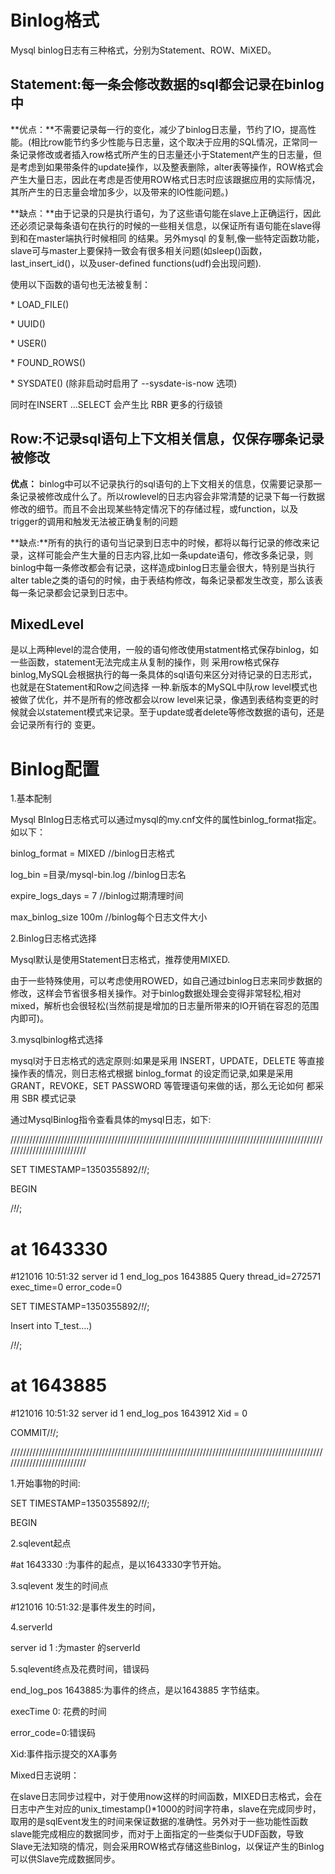 # Binlog格式

Mysql binlog日志有三种格式，分别为Statement、ROW、MiXED。

## Statement:每一条会修改数据的sql都会记录在binlog中
**优点：**不需要记录每一行的变化，减少了binlog日志量，节约了IO，提高性能。(相比row能节约多少性能与日志量，这个取决于应用的SQL情况，正常同一条记录修改或者插入row格式所产生的日志量还小于Statement产生的日志量，但是考虑到如果带条件的update操作，以及整表删除，alter表等操作，ROW格式会产生大量日志，因此在考虑是否使用ROW格式日志时应该跟据应用的实际情况，其所产生的日志量会增加多少，以及带来的IO性能问题。)

**缺点：**由于记录的只是执行语句，为了这些语句能在slave上正确运行，因此还必须记录每条语句在执行的时候的一些相关信息，以保证所有语句能在slave得到和在master端执行时候相同 的结果。另外mysql 的复制,像一些特定函数功能，slave可与master上要保持一致会有很多相关问题(如sleep()函数， last_insert_id()，以及user-defined functions(udf)会出现问题).

使用以下函数的语句也无法被复制：

\* LOAD_FILE()

\* UUID()

\* USER()

\* FOUND_ROWS()

\* SYSDATE() (除非启动时启用了 --sysdate-is-now 选项)

同时在INSERT ...SELECT 会产生比 RBR 更多的行级锁

## Row:不记录sql语句上下文相关信息，仅保存哪条记录被修改
**优点：** binlog中可以不记录执行的sql语句的上下文相关的信息，仅需要记录那一条记录被修改成什么了。所以rowlevel的日志内容会非常清楚的记录下每一行数据修改的细节。而且不会出现某些特定情况下的存储过程，或function，以及trigger的调用和触发无法被正确复制的问题

**缺点:**所有的执行的语句当记录到日志中的时候，都将以每行记录的修改来记录，这样可能会产生大量的日志内容,比如一条update语句，修改多条记录，则binlog中每一条修改都会有记录，这样造成binlog日志量会很大，特别是当执行alter table之类的语句的时候，由于表结构修改，每条记录都发生改变，那么该表每一条记录都会记录到日志中。

## MixedLevel
是以上两种level的混合使用，一般的语句修改使用statment格式保存binlog，如一些函数，statement无法完成主从复制的操作，则 采用row格式保存binlog,MySQL会根据执行的每一条具体的sql语句来区分对待记录的日志形式，也就是在Statement和Row之间选择 一种.新版本的MySQL中队row level模式也被做了优化，并不是所有的修改都会以row level来记录，像遇到表结构变更的时候就会以statement模式来记录。至于update或者delete等修改数据的语句，还是会记录所有行的 变更。








# Binlog配置
1.基本配制

Mysql BInlog日志格式可以通过mysql的my.cnf文件的属性binlog_format指定。如以下：

binlog_format           = MIXED                 //binlog日志格式

log_bin                  =目录/mysql-bin.log    //binlog日志名

expire_logs_days    = 7                //binlog过期清理时间

max_binlog_size    100m                    //binlog每个日志文件大小

2.Binlog日志格式选择

Mysql默认是使用Statement日志格式，推荐使用MIXED.

由于一些特殊使用，可以考虑使用ROWED，如自己通过binlog日志来同步数据的修改，这样会节省很多相关操作。对于binlog数据处理会变得非常轻松,相对mixed，解析也会很轻松(当然前提是增加的日志量所带来的IO开销在容忍的范围内即可)。

3.mysqlbinlog格式选择

mysql对于日志格式的选定原则:如果是采用 INSERT，UPDATE，DELETE 等直接操作表的情况，则日志格式根据 binlog_format 的设定而记录,如果是采用 GRANT，REVOKE，SET PASSWORD 等管理语句来做的话，那么无论如何 都采用 SBR 模式记录

通过MysqlBinlog指令查看具体的mysql日志，如下:

///////////////////////////////////////////////////////////////////////////////////////////////////////////////////////////

SET TIMESTAMP=1350355892/*!*/;

BEGIN

/*!*/;

# at 1643330

#121016 10:51:32 server id 1  end_log_pos 1643885        Query     thread_id=272571   exec_time=0   error_code=0

SET TIMESTAMP=1350355892/*!*/;

Insert into T_test….)

/*!*/;

# at 1643885

#121016 10:51:32 server id 1  end_log_pos 1643912        Xid = 0

COMMIT/*!*/;

///////////////////////////////////////////////////////////////////////////////////////////////////////////////////////////

1.开始事物的时间:

SET TIMESTAMP=1350355892/*!*/;

BEGIN

2.sqlevent起点

#at 1643330 :为事件的起点，是以1643330字节开始。

3.sqlevent 发生的时间点

#121016 10:51:32:是事件发生的时间，

4.serverId

server id 1 :为master 的serverId

5.sqlevent终点及花费时间，错误码

end_log_pos 1643885:为事件的终点，是以1643885 字节结束。

execTime 0: 花费的时间

error_code=0:错误码

Xid:事件指示提交的XA事务

Mixed日志说明：

在slave日志同步过程中，对于使用now这样的时间函数，MIXED日志格式，会在日志中产生对应的unix_timestamp()*1000的时间字符串，slave在完成同步时，取用的是sqlEvent发生的时间来保证数据的准确性。另外对于一些功能性函数slave能完成相应的数据同步，而对于上面指定的一些类似于UDF函数，导致Slave无法知晓的情况，则会采用ROW格式存储这些Binlog，以保证产生的Binlog可以供Slave完成数据同步。
